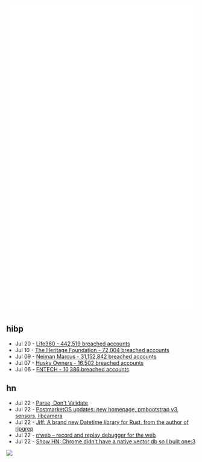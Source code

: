 ![Metrics](https://raw.githubusercontent.com/phixion/phixion/master/metrics.svg)

## hibp

<!--
for https://github.com/phixion/phixion/blob/main/.github/workflows/feeds.yml
-->
<!--START_SECTION:haveibeenpwnd-->
- Jul 20 - [Life360 - 442,519 breached accounts](https://haveibeenpwned.com/PwnedWebsites#Life360)
- Jul 10 - [The Heritage Foundation - 72,004 breached accounts](https://haveibeenpwned.com/PwnedWebsites#TheHeritageFoundation)
- Jul 09 - [Neiman Marcus - 31,152,842 breached accounts](https://haveibeenpwned.com/PwnedWebsites#NeimanMarcus)
- Jul 07 - [Husky Owners - 16,502 breached accounts](https://haveibeenpwned.com/PwnedWebsites#HuskyOwners)
- Jul 06 - [FNTECH - 10,386 breached accounts](https://haveibeenpwned.com/PwnedWebsites#RobloxDeveloperConference2024)
<!--END_SECTION:haveibeenpwnd-->

## hn

<!--
for https://github.com/phixion/phixion/blob/main/.github/workflows/feeds.yml
-->
<!--START_SECTION:hn-->
- Jul 22 - [Parse, Don't Validate](https://lexi-lambda.github.io/blog/2019/11/05/parse-don-t-validate/)
- Jul 22 - [PostmarketOS updates: new homepage, pmbootstrap v3, sensors, libcamera](https://postmarketos.org/blog/2024/07/21/pmOS-update-2024-07/)
- Jul 22 - [Jiff: A brand new Datetime library for Rust, from the author of ripgrep](https://github.com/BurntSushi/jiff)
- Jul 22 - [rrweb – record and replay debugger for the web](https://www.rrweb.io/)
- Jul 22 - [Show HN: Chrome didn't have a native vector db so I built one:3](https://github.com/wizenheimer/tinkerbird)
<!--END_SECTION:hn-->

<!--
for https://yhype.me
-->
![](https://hit.yhype.me/github/profile?user_id=13013670)
